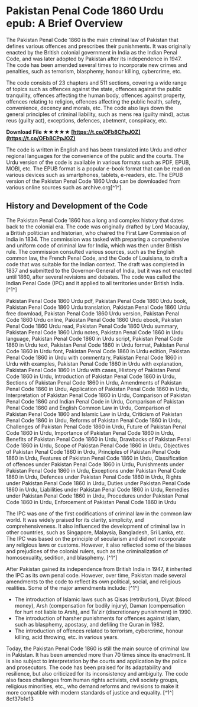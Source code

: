 
 
# Pakistan Penal Code 1860 Urdu epub: A Brief Overview
 
The Pakistan Penal Code 1860 is the main criminal law of Pakistan that defines various offences and prescribes their punishments. It was originally enacted by the British colonial government in India as the Indian Penal Code, and was later adopted by Pakistan after its independence in 1947. The code has been amended several times to incorporate new crimes and penalties, such as terrorism, blasphemy, honour killing, cybercrime, etc.
 
The code consists of 23 chapters and 511 sections, covering a wide range of topics such as offences against the state, offences against the public tranquility, offences affecting the human body, offences against property, offences relating to religion, offences affecting the public health, safety, convenience, decency and morals, etc. The code also lays down the general principles of criminal liability, such as mens rea (guilty mind), actus reus (guilty act), exceptions, defences, abetment, conspiracy, etc.
 
**Download File ★★★★★ [https://t.co/OFb8CPpJOZ](https://t.co/OFb8CPpJOZ)**


 
The code is written in English and has been translated into Urdu and other regional languages for the convenience of the public and the courts. The Urdu version of the code is available in various formats such as PDF, EPUB, MOBI, etc. The EPUB format is a popular e-book format that can be read on various devices such as smartphones, tablets, e-readers, etc. The EPUB version of the Pakistan Penal Code 1860 Urdu can be downloaded from various online sources such as archive.org[^1^].

## History and Development of the Code
 
The Pakistan Penal Code 1860 has a long and complex history that dates back to the colonial era. The code was originally drafted by Lord Macaulay, a British politician and historian, who chaired the First Law Commission of India in 1834. The commission was tasked with preparing a comprehensive and uniform code of criminal law for India, which was then under British rule. The commission consulted various sources, such as the English common law, the French Penal Code, and the Code of Louisiana, to draft a code that was suitable for the Indian context. The draft was completed in 1837 and submitted to the Governor-General of India, but it was not enacted until 1860, after several revisions and debates. The code was called the Indian Penal Code (IPC) and it applied to all territories under British India. [^1^]
 
Pakistan Penal Code 1860 Urdu pdf,  Pakistan Penal Code 1860 Urdu book,  Pakistan Penal Code 1860 Urdu translation,  Pakistan Penal Code 1860 Urdu free download,  Pakistan Penal Code 1860 Urdu version,  Pakistan Penal Code 1860 Urdu online,  Pakistan Penal Code 1860 Urdu ebook,  Pakistan Penal Code 1860 Urdu read,  Pakistan Penal Code 1860 Urdu summary,  Pakistan Penal Code 1860 Urdu notes,  Pakistan Penal Code 1860 in Urdu language,  Pakistan Penal Code 1860 in Urdu script,  Pakistan Penal Code 1860 in Urdu text,  Pakistan Penal Code 1860 in Urdu format,  Pakistan Penal Code 1860 in Urdu font,  Pakistan Penal Code 1860 in Urdu edition,  Pakistan Penal Code 1860 in Urdu with commentary,  Pakistan Penal Code 1860 in Urdu with examples,  Pakistan Penal Code 1860 in Urdu with explanation,  Pakistan Penal Code 1860 in Urdu with cases,  History of Pakistan Penal Code 1860 in Urdu,  Introduction of Pakistan Penal Code 1860 in Urdu,  Sections of Pakistan Penal Code 1860 in Urdu,  Amendments of Pakistan Penal Code 1860 in Urdu,  Application of Pakistan Penal Code 1860 in Urdu,  Interpretation of Pakistan Penal Code 1860 in Urdu,  Comparison of Pakistan Penal Code 1860 and Indian Penal Code in Urdu,  Comparison of Pakistan Penal Code 1860 and English Common Law in Urdu,  Comparison of Pakistan Penal Code 1860 and Islamic Law in Urdu,  Criticism of Pakistan Penal Code 1860 in Urdu,  Reforms of Pakistan Penal Code 1860 in Urdu,  Challenges of Pakistan Penal Code 1860 in Urdu,  Future of Pakistan Penal Code 1860 in Urdu,  Importance of Pakistan Penal Code 1860 in Urdu,  Benefits of Pakistan Penal Code 1860 in Urdu,  Drawbacks of Pakistan Penal Code 1860 in Urdu,  Scope of Pakistan Penal Code 1860 in Urdu,  Objectives of Pakistan Penal Code 1860 in Urdu,  Principles of Pakistan Penal Code 1860 in Urdu,  Features of Pakistan Penal Code 1860 in Urdu,  Classification of offences under Pakistan Penal Code 1860 in Urdu,  Punishments under Pakistan Penal Code 1860 in Urdu,  Exceptions under Pakistan Penal Code 1860 in Urdu,  Defences under Pakistan Penal Code 1860 in Urdu,  Rights under Pakistan Penal Code 1860 in Urdu,  Duties under Pakistan Penal Code 1860 in Urdu,  Liabilities under Pakistan Penal Code 1860 in Urdu,  Remedies under Pakistan Penal Code 1860 in Urdu,  Procedures under Pakistan Penal Code 1860 in Urdu,  Enforcement of Pakistan Penal Code 1860 in Urdu
 
The IPC was one of the first codifications of criminal law in the common law world. It was widely praised for its clarity, simplicity, and comprehensiveness. It also influenced the development of criminal law in other countries, such as Singapore, Malaysia, Bangladesh, Sri Lanka, etc. The IPC was based on the principle of secularism and did not incorporate any religious laws or customs. However, it also reflected some of the biases and prejudices of the colonial rulers, such as the criminalization of homosexuality, sedition, and blasphemy. [^1^]
 
After Pakistan gained its independence from British India in 1947, it inherited the IPC as its own penal code. However, over time, Pakistan made several amendments to the code to reflect its own political, social, and religious realities. Some of the major amendments include: [^1^]
 
- The introduction of Islamic laws such as Qisas (retribution), Diyat (blood money), Arsh (compensation for bodily injury), Daman (compensation for hurt not liable to Arsh), and Ta'zir (discretionary punishment) in 1990.
- The introduction of harsher punishments for offences against Islam, such as blasphemy, apostasy, and defiling the Quran in 1982.
- The introduction of offences related to terrorism, cybercrime, honour killing, acid throwing, etc. in various years.

Today, the Pakistan Penal Code 1860 is still the main source of criminal law in Pakistan. It has been amended more than 70 times since its enactment. It is also subject to interpretation by the courts and application by the police and prosecutors. The code has been praised for its adaptability and resilience, but also criticized for its inconsistency and ambiguity. The code also faces challenges from human rights activists, civil society groups, religious minorities, etc., who demand reforms and revisions to make it more compatible with modern standards of justice and equality. [^1^]
 8cf37b1e13
 
